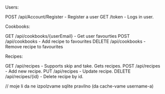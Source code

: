 Users:

POST /api/Account/Register - Register a user
GET /token - Logs in user.

Cookbooks:

GET /api/cookbooks/{userEmail} - Get user favourties
POST /api/cookbooks - Add recipe to favourites
DELETE /api/cookbooks - Remove recipe to favourites

Recipes:

GET /api/recipes - Supports skip and take. Gets recipes.
POST /api/recipes - Add new recipe.
PUT /api/recipes - Update recipe.
DELETE /api/recipes/{id} - Delete recipe by id.

//
moje li da ne izpolzvame sqlite pravilno (da cache-vame username-a)